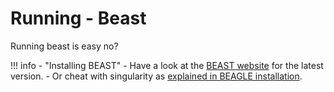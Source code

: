 # Running - Beast

Running beast is easy no?

!!! info - "Installing BEAST"
    - Have a look at the [BEAST website](https://beast.community/) for the latest version.
    - Or cheat with singularity as [explained in BEAGLE installation](./beagle-instll-hpc.md#cheat-with-singularity).
